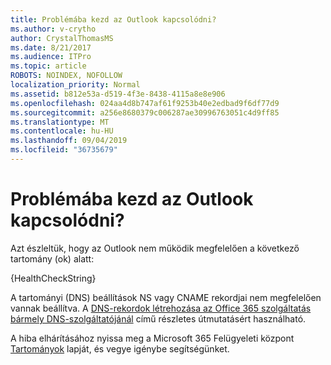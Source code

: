 ```yaml
---
title: Problémába kezd az Outlook kapcsolódni?
ms.author: v-crytho
author: CrystalThomasMS
ms.date: 8/21/2017
ms.audience: ITPro
ms.topic: article
ROBOTS: NOINDEX, NOFOLLOW
localization_priority: Normal
ms.assetid: b812e53a-d519-4f3e-8438-4115a8e8e906
ms.openlocfilehash: 024aa4d8b747af61f9253b40e2edbad9f6df77d9
ms.sourcegitcommit: a256e8680379c006287ae30996763051c4d9ff85
ms.translationtype: MT
ms.contentlocale: hu-HU
ms.lasthandoff: 09/04/2019
ms.locfileid: "36735679"
---
```

# <a name="having-issues-getting-outlook-to-connect"></a>Problémába kezd az Outlook kapcsolódni?

Azt észleltük, hogy az Outlook nem működik megfelelően a következő tartomány (ok) alatt:
  
{HealthCheckString}
  
A tartományi (DNS) beállítások NS vagy CNAME rekordjai nem megfelelően vannak beállítva. A [DNS-rekordok létrehozása az Office 365 szolgáltatás bármely DNS-szolgáltatójánál](https://docs.microsoft.com/office365/admin/get-help-with-domains/create-dns-records-at-any-dns-hosting-provider) című részletes útmutatásért használható. 
  
A hiba elhárításához nyissa meg a Microsoft 365 Felügyeleti központ [Tartományok](https://admin.microsoft.com/adminportal/home#/Domains) lapját, és vegye igénybe segítségünket. 

  

